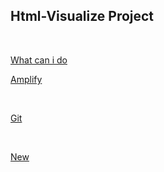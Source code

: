 ## Html-Visualize Project

<br>

[What can i do](https://github.com/CWIN77/README-contents/blob/master/react/typescript/README.md)
<br>

[Amplify](https://github.com/CWIN77/README-contents/tree/master/amplify/README.md)

<br>

[Git](https://github.com/CWIN77/README-contents/blob/master/git/README.md)

<br>

[New](https://github.com/CWIN77/Compy-Design)
